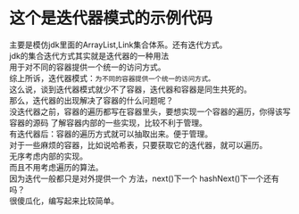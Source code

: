 这个是迭代器模式的示例代码
==================
主要是模仿jdk里面的ArrayList,Link集合体系。还有迭代方式。<br/>
jdk的集合迭代方式其实就是迭代器的一种用法<br/>
用于对不同的容器提供一个统一的访问方式。<br/>
综上所诉，迭代器模式：`为不同的容器提供一个统一的访问方式。`<br/>
这么说，谈到迭代器模式就少不了容器，迭代器和容器是同生共死的。<br/>
那么，迭代器的出现解决了容器的什么问题呢？<br/>
没迭代器之前，容器的遍历都写在容器里头，要想实现一个容器的遍历，你得该写容器的源码
了解容器内部的一些实现，比较不利于管理。<br/>
有迭代器后：容器的遍历方式就可以抽取出来。便于管理。<br/>
对于一些麻烦的容器，比如说哈希表，只要获取它的迭代器，就可以遍历。<br/>
无序考虑内部的实现。<br/>
而且不用考虑遍历的算法。<br/>
因为迭代一般都只是对外提供一个	方法，next()下一个   hashNext()下一个还有吗？<br/>
很傻瓜化，编写起来比较简单。<br/>
